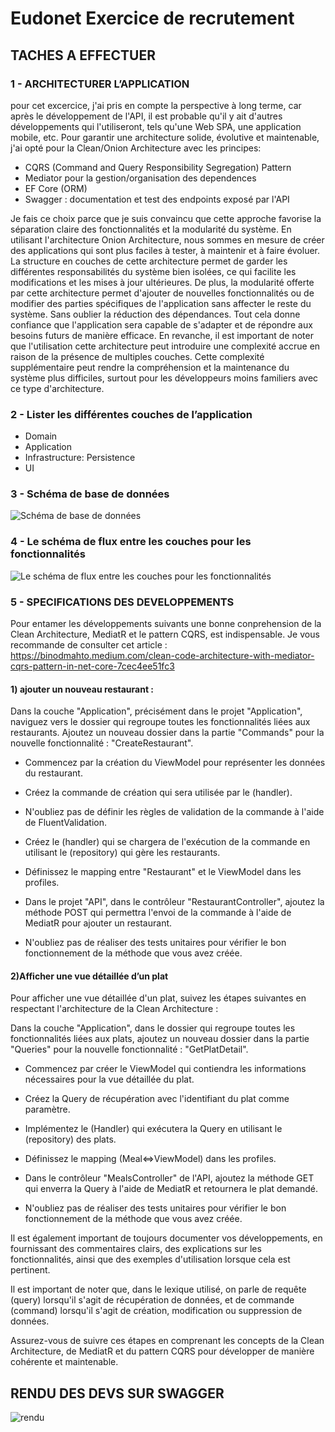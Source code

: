 # Eudonet Exercice de recrutement

## TACHES A EFFECTUER

### 1 - ARCHITECTURER L’APPLICATION

pour cet excercice, j'ai pris en compte la perspective à long terme, car après le développement de l'API, il est probable qu'il y ait d'autres développements qui l'utiliseront, tels qu'une Web SPA, une application mobile, etc. Pour garantir une architecture solide, évolutive et maintenable, j'ai opté pour la Clean/Onion Architecture avec les principes:
* CQRS (Command and Query Responsibility Segregation) Pattern
* Mediator pour la gestion/organisation des dependences
* EF Core (ORM)
* Swagger : documentation et test des endpoints exposé par l'API

Je fais ce choix parce que je suis convaincu que cette approche favorise la séparation claire des fonctionnalités et la modularité du système. En utilisant l'architecture Onion Architecture, nous sommes en mesure de créer des applications qui sont plus faciles à tester, à maintenir et à faire évoluer. La structure en couches de cette architecture permet de garder les différentes responsabilités du système bien isolées, ce qui facilite les modifications et les mises à jour ultérieures. De plus, la modularité offerte par cette architecture permet d'ajouter de nouvelles fonctionnalités ou de modifier des parties spécifiques de l'application sans affecter le reste du système. Sans oublier la réduction des dépendances. Tout cela donne confiance que l'application sera capable de s'adapter et de répondre aux besoins futurs de manière efficace. 
En revanche, il est important de noter que l'utilisation cette architecture peut introduire une complexité accrue en raison de la présence de multiples couches. Cette complexité supplémentaire peut rendre la compréhension et la maintenance du système plus difficiles, surtout pour les développeurs moins familiers avec ce type d'architecture. 

### 2 - Lister les différentes couches de l’application

* Domain
* Application
* Infrastructure: Persistence
* UI

### 3 - Schéma de base de données
![Schéma de base de données](https://i.ibb.co/6bXK33z/schema-bd.jpg)

### 4 - Le schéma de flux entre les couches pour les fonctionnalités
![Le schéma de flux entre les couches pour les fonctionnalités](https://i.ibb.co/4t0B3Ht/flux.png)

### 5 - SPECIFICATIONS DES DEVELOPPEMENTS

Pour entamer les développements suivants une bonne conprehension de la Clean Architecture, MediatR et le pattern CQRS, est indispensable. Je vous recommande de consulter cet article : https://binodmahto.medium.com/clean-code-architecture-with-mediator-cqrs-pattern-in-net-core-7cec4ee51fc3

#### 1) ajouter un nouveau restaurant :

Dans la couche "Application", précisément dans le projet "Application", naviguez vers le dossier qui regroupe toutes les fonctionnalités liées aux restaurants. Ajoutez un nouveau dossier dans la partie "Commands" pour la nouvelle fonctionnalité : "CreateRestaurant".

* Commencez par la création du ViewModel pour représenter les données du restaurant.

* Créez la commande de création qui sera utilisée par le (handler).

* N'oubliez pas de définir les règles de validation de la commande à l'aide de FluentValidation.

* Créez le (handler) qui se chargera de l'exécution de la commande en utilisant le (repository) qui gère les restaurants.

* Définissez le mapping entre "Restaurant" et le ViewModel dans les profiles.

* Dans le projet "API", dans le contrôleur "RestaurantController", ajoutez la méthode POST qui permettra l'envoi de la commande à l'aide de MediatR pour ajouter un restaurant.

* N'oubliez pas de réaliser des tests unitaires pour vérifier le bon fonctionnement de la méthode que vous avez créée.

#### 2)Afficher une vue détaillée d’un plat 

Pour afficher une vue détaillée d'un plat, suivez les étapes suivantes en respectant l'architecture de la Clean Architecture :

Dans la couche "Application", dans le dossier qui regroupe toutes les fonctionnalités liées aux plats, ajoutez un nouveau dossier dans la partie "Queries" pour la nouvelle fonctionnalité : "GetPlatDetail".

* Commencez par créer le ViewModel qui contiendra les informations nécessaires pour la vue détaillée du plat.

* Créez la Query de récupération avec l'identifiant du plat comme paramètre.

* Implémentez le (Handler) qui exécutera la Query en utilisant le (repository) des plats.

* Définissez le mapping (Meal<=>ViewModel) dans les profiles.

* Dans le contrôleur "MealsController" de l'API, ajoutez la méthode GET qui enverra la Query à l'aide de MediatR et retournera le plat demandé.

* N'oubliez pas de réaliser des tests unitaires pour vérifier le bon fonctionnement de la méthode que vous avez créée.

Il est également important de toujours documenter vos développements, en fournissant des commentaires clairs, des explications sur les fonctionnalités, ainsi que des exemples d'utilisation lorsque cela est pertinent.

Il est important de noter que, dans le lexique utilisé, on parle de requête (query) lorsqu'il s'agit de récupération de données, et de commande (command) lorsqu'il s'agit de création, modification ou suppression de données.

Assurez-vous de suivre ces étapes en comprenant les concepts de la Clean Architecture, de MediatR et du pattern CQRS pour développer de manière cohérente et maintenable.

## RENDU DES DEVS SUR SWAGGER
![rendu](https://i.ibb.co/93fWHxM/screenshot.png)